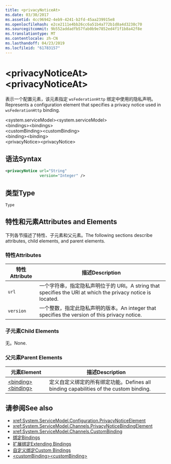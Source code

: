 ```yaml
---
title: <privacyNoticeAt>
ms.date: 03/30/2017
ms.assetid: 4cc96942-4eb9-4241-b2fd-45aa239915e8
ms.openlocfilehash: e2ce2111e4bb26cc6a51b4a772b1d8a4d3238c70
ms.sourcegitcommit: 9b552addadfb57fab0b9e7852ed4f1f1b8a42f8e
ms.translationtype: MT
ms.contentlocale: zh-CN
ms.lasthandoff: 04/23/2019
ms.locfileid: "61783157"
---
```

# <a name="privacynoticeat"></a><span data-ttu-id="0f1f0-101">\<privacyNoticeAt></span><span class="sxs-lookup"><span data-stu-id="0f1f0-101">\<privacyNoticeAt></span></span>
<span data-ttu-id="0f1f0-102">表示一个配置元素，该元素指定 `wsFederationHttp` 绑定中使用的隐私声明。</span><span class="sxs-lookup"><span data-stu-id="0f1f0-102">Represents a configuration element that specifies a privacy notice used in `wsFederationHttp` binding.</span></span>  
  
 <span data-ttu-id="0f1f0-103">\<system.serviceModel></span><span class="sxs-lookup"><span data-stu-id="0f1f0-103">\<system.serviceModel></span></span>  
<span data-ttu-id="0f1f0-104">\<bindings></span><span class="sxs-lookup"><span data-stu-id="0f1f0-104">\<bindings></span></span>  
<span data-ttu-id="0f1f0-105">\<customBinding></span><span class="sxs-lookup"><span data-stu-id="0f1f0-105">\<customBinding></span></span>  
<span data-ttu-id="0f1f0-106">\<binding></span><span class="sxs-lookup"><span data-stu-id="0f1f0-106">\<binding></span></span>  
<span data-ttu-id="0f1f0-107">\<privacyNotice></span><span class="sxs-lookup"><span data-stu-id="0f1f0-107">\<privacyNotice></span></span>  
  
## <a name="syntax"></a><span data-ttu-id="0f1f0-108">语法</span><span class="sxs-lookup"><span data-stu-id="0f1f0-108">Syntax</span></span>  
  
```xml  
<privacyNotice url="String"
               version="Integer" />
```  
  
## <a name="type"></a><span data-ttu-id="0f1f0-109">类型</span><span class="sxs-lookup"><span data-stu-id="0f1f0-109">Type</span></span>  
 `Type`  
  
## <a name="attributes-and-elements"></a><span data-ttu-id="0f1f0-110">特性和元素</span><span class="sxs-lookup"><span data-stu-id="0f1f0-110">Attributes and Elements</span></span>  
 <span data-ttu-id="0f1f0-111">下列各节描述了特性、子元素和父元素。</span><span class="sxs-lookup"><span data-stu-id="0f1f0-111">The following sections describe attributes, child elements, and parent elements.</span></span>  
  
### <a name="attributes"></a><span data-ttu-id="0f1f0-112">特性</span><span class="sxs-lookup"><span data-stu-id="0f1f0-112">Attributes</span></span>  
  
|<span data-ttu-id="0f1f0-113">特性</span><span class="sxs-lookup"><span data-stu-id="0f1f0-113">Attribute</span></span>|<span data-ttu-id="0f1f0-114">描述</span><span class="sxs-lookup"><span data-stu-id="0f1f0-114">Description</span></span>|  
|---------------|-----------------|  
|`url`|<span data-ttu-id="0f1f0-115">一个字符串，指定隐私声明位于的 URI。</span><span class="sxs-lookup"><span data-stu-id="0f1f0-115">A string that specifies the URI at which the privacy notice is located.</span></span>|  
|`version`|<span data-ttu-id="0f1f0-116">一个整数，指定此隐私声明的版本。</span><span class="sxs-lookup"><span data-stu-id="0f1f0-116">An integer that specifies the version of this privacy notice.</span></span>|  
  
### <a name="child-elements"></a><span data-ttu-id="0f1f0-117">子元素</span><span class="sxs-lookup"><span data-stu-id="0f1f0-117">Child Elements</span></span>  
 <span data-ttu-id="0f1f0-118">无。</span><span class="sxs-lookup"><span data-stu-id="0f1f0-118">None.</span></span>  
  
### <a name="parent-elements"></a><span data-ttu-id="0f1f0-119">父元素</span><span class="sxs-lookup"><span data-stu-id="0f1f0-119">Parent Elements</span></span>  
  
|<span data-ttu-id="0f1f0-120">元素</span><span class="sxs-lookup"><span data-stu-id="0f1f0-120">Element</span></span>|<span data-ttu-id="0f1f0-121">描述</span><span class="sxs-lookup"><span data-stu-id="0f1f0-121">Description</span></span>|  
|-------------|-----------------|  
|[<span data-ttu-id="0f1f0-122">\<binding></span><span class="sxs-lookup"><span data-stu-id="0f1f0-122">\<binding></span></span>](../../../../../docs/framework/misc/binding.md)|<span data-ttu-id="0f1f0-123">定义自定义绑定的所有绑定功能。</span><span class="sxs-lookup"><span data-stu-id="0f1f0-123">Defines all binding capabilities of the custom binding.</span></span>|  
  
## <a name="see-also"></a><span data-ttu-id="0f1f0-124">请参阅</span><span class="sxs-lookup"><span data-stu-id="0f1f0-124">See also</span></span>

- <xref:System.ServiceModel.Configuration.PrivacyNoticeElement>
- <xref:System.ServiceModel.Channels.PrivacyNoticeBindingElement>
- <xref:System.ServiceModel.Channels.CustomBinding>
- [<span data-ttu-id="0f1f0-125">绑定</span><span class="sxs-lookup"><span data-stu-id="0f1f0-125">Bindings</span></span>](../../../../../docs/framework/wcf/bindings.md)
- [<span data-ttu-id="0f1f0-126">扩展绑定</span><span class="sxs-lookup"><span data-stu-id="0f1f0-126">Extending Bindings</span></span>](../../../../../docs/framework/wcf/extending/extending-bindings.md)
- [<span data-ttu-id="0f1f0-127">自定义绑定</span><span class="sxs-lookup"><span data-stu-id="0f1f0-127">Custom Bindings</span></span>](../../../../../docs/framework/wcf/extending/custom-bindings.md)
- [<span data-ttu-id="0f1f0-128">\<customBinding></span><span class="sxs-lookup"><span data-stu-id="0f1f0-128">\<customBinding></span></span>](../../../../../docs/framework/configure-apps/file-schema/wcf/custombinding.md)
